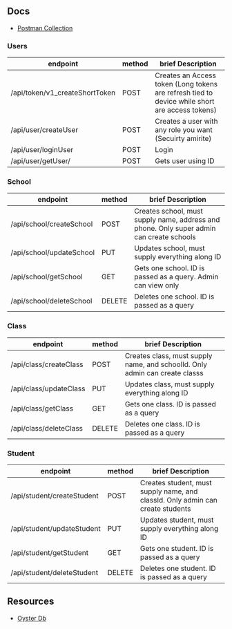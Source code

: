## Docs

- [Postman Collection](https://drive.google.com/file/d/1dKrOEzeFHzwTySAuipxoFgJR4DUxA8Ov/view?usp=sharing)

### Users

| endpoint                       | method | brief Description                                                                              |
| ------------------------------ | ------ | ---------------------------------------------------------------------------------------------- |
| /api/token/v1_createShortToken | POST   | Creates an Access token (Long tokens are refresh tied to device while short are access tokens) |
| /api/user/createUser           | POST   | Creates a user with any role you want (Secuirty amirite)                                       |
| /api/user/loginUser            | POST   | Login                                                                                          |
| /api/user/getUser/             | POST   | Gets user using ID                                                                             |

### School

| endpoint                 | method | brief Description                                                                        |
| ------------------------ | ------ | ---------------------------------------------------------------------------------------- |
| /api/school/createSchool | POST   | Creates school, must supply name, address and phone. Only super admin can create schools |
| /api/school/updateSchool | PUT    | Updates school, must supply everything along ID                                          |
| /api/school/getSchool    | GET    | Gets one school. ID is passed as a query. Admin can view only                            |
| /api/school/deleteSchool | DELETE | Deletes one school. ID is passed as a query                                              |

### Class

| endpoint               | method | brief Description                                                           |
| ---------------------- | ------ | --------------------------------------------------------------------------- |
| /api/class/createClass | POST   | Creates class, must supply name, and schoolId. Only admin can create classs |
| /api/class/updateClass | PUT    | Updates class, must supply everything along ID                              |
| /api/class/getClass    | GET    | Gets one class. ID is passed as a query                                     |
| /api/class/deleteClass | DELETE | Deletes one class. ID is passed as a query                                  |

### Student

| endpoint                   | method | brief Description                                                                          |
| -------------------------- | ------ | ------------------------------------------------------------------------------------------ |
| /api/student/createStudent | POST   | Creates student, must supply name, and classId. Only admin can create students |
| /api/student/updateStudent | PUT    | Updates student, must supply everything along ID                                           |
| /api/student/getStudent    | GET    | Gets one student. ID is passed as a query                                                  |
| /api/student/deleteStudent | DELETE | Deletes one student. ID is passed as a query                                               |

## Resources

- [Oyster Db](https://www.npmjs.com/package/oyster-db?activeTab=code)
